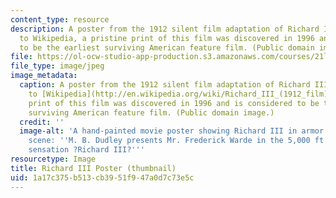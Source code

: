 ```yaml
---
content_type: resource
description: A poster from the 1912 silent film adaptation of Richard III. According
  to Wikipedia, a pristine print of this film was discovered in 1996 and is considered
  to be the earliest surviving American feature film. (Public domain image.)
file: https://ol-ocw-studio-app-production.s3.amazonaws.com/courses/21l-435-shakespeare-film-and-media-fall-2002/1a17c375b513cb3951f947a0d7c73e5c_21l-435f02-th.jpg
file_type: image/jpeg
image_metadata:
  caption: A poster from the 1912 silent film adaptation of Richard III. According
    to [Wikipedia](http://en.wikipedia.org/wiki/Richard_III_(1912_film)), a pristine
    print of this film was discovered in 1996 and is considered to be the earliest
    surviving American feature film. (Public domain image.)
  credit: ''
  image-alt: 'A hand-painted movie poster showing Richard III in armor in a battle
    scene: ''M. B. Dudley presents Mr. Frederick Warde in the 5,000 ft. photoplay
    sensation ?Richard III?'''
resourcetype: Image
title: Richard III Poster (thumbnail)
uid: 1a17c375-b513-cb39-51f9-47a0d7c73e5c
---
```

